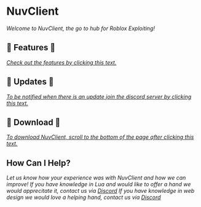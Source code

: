 # NuvClient

*Welcome to NuvClient, the go to hub for Roblox Exploiting!*

## 🧾 Features 🧾

[*Check out the features by clicking this text.*](https://nuvilol.github.io/NuvClient/NuvClientDownload.html)

## 🔔 Updates 🔔

[*To be notified when there is an update join the discord server by clicking this text.*](https://nuvilol.github.io/NuvClient/NuvClient-Other.html)

## 📁 Download 📁

[*To download NuvClient, scroll to the bottom of the page after clicking this text.*](https://nuvilol.github.io/NuvClient/NuvClientDownload.html)

## How Can I Help?

*Let us know how your experience was with NuvClient and how we can improve!*
*If you have knowledge in Lua and would like to offer a hand we would apprecitate it, contact us via [Discord](https://nuvilol.github.io/NuvClient/NuvClient-Other.html)*
*If you have knowledge in web design we would love a helping hand, contact us via [Discord](https://nuvilol.github.io/NuvClient/NuvClient-Other.html)*
